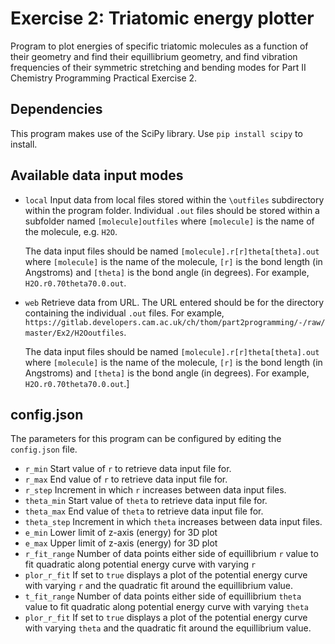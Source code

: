 # Exercise 2: Triatomic energy plotter
Program to plot energies of specific triatomic molecules as a function of their geometry and find their equillibrium geometry, and find vibration frequencies of their symmetric stretching and bending modes for Part II Chemistry Programming Practical Exercise 2.

## Dependencies
This program makes use of the SciPy library. Use `pip install scipy` to install.

## Available data input modes
* `local`    Input data from local files stored within the `\outfiles` subdirectory within the program folder. Individual `.out` files should be stored within a subfolder named `[molecule]outfiles` where `[molecule]` is the name of the molecule, e.g. `H2O`.
  
  The data input files should be named `[molecule].r[r]theta[theta].out` where `[molecule]` is the name of the molecule, `[r]` is the bond length (in Angstroms) and `[theta]` is the bond angle (in degrees). For example, `H2O.r0.70theta70.0.out`.

* `web`     Retrieve data from URL. The URL entered should be for the directory containing the individual `.out` files. For example, `https://gitlab.developers.cam.ac.uk/ch/thom/part2programming/-/raw/master/Ex2/H2Ooutfiles`. 

  The data input files should be named `[molecule].r[r]theta[theta].out` where `[molecule]` is the name of the molecule, `[r]` is the bond length (in Angstroms) and `[theta]` is the bond angle (in degrees). For example, `H2O.r0.70theta70.0.out`.]

## config.json
The parameters for this program can be configured by editing the `config.json` file.
* `r_min`       Start value of `r` to retrieve data input file for.
* `r_max`       End value of `r` to retrieve data input file for.
* `r_step`      Increment in which `r` increases between data input files.
* `theta_min`   Start value of `theta` to retrieve data input file for.
* `theta_max`   End value of `theta` to retrieve data input file for.
* `theta_step`  Increment in which `theta` increases between data input files.
* `e_min`       Lower limit of z-axis (energy) for 3D plot
* `e_max`       Upper limit of z-axis (energy) for 3D plot
* `r_fit_range` Number of data points either side of equillibrium `r` value to fit quadratic along potential energy curve with varying `r`
* `plor_r_fit`  If set to `true` displays a plot of the potential energy curve with varying `r` and the quadratic fit around the equillibrium value.
* `t_fit_range` Number of data points either side of equillibrium `theta` value to fit quadratic along potential energy curve with varying `theta`
* `plor_r_fit`  If set to `true` displays a plot of the potential energy curve with varying `theta` and the quadratic fit around the equillibrium value.